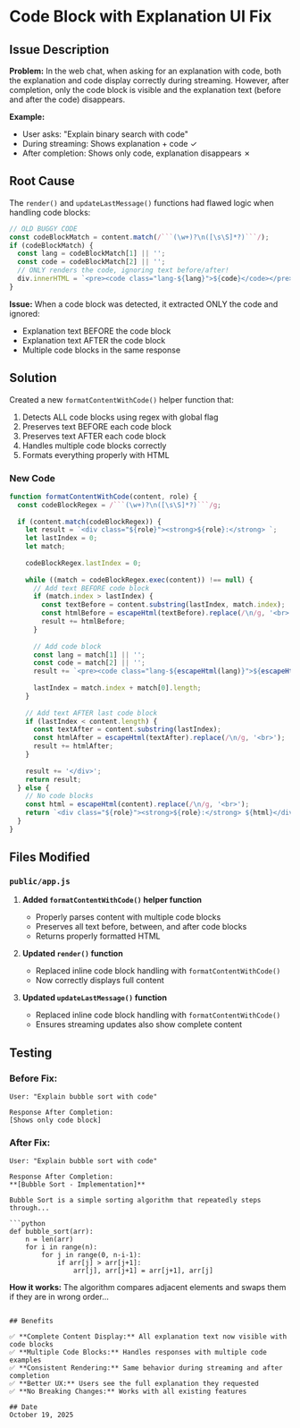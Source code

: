# Code Block with Explanation UI Fix

## Issue Description

**Problem:** In the web chat, when asking for an explanation with code, both the explanation and code display correctly during streaming. However, after completion, only the code block is visible and the explanation text (before and after the code) disappears.

**Example:**
- User asks: "Explain binary search with code"
- During streaming: Shows explanation + code ✓
- After completion: Shows only code, explanation disappears ✗

## Root Cause

The `render()` and `updateLastMessage()` functions had flawed logic when handling code blocks:

```javascript
// OLD BUGGY CODE
const codeBlockMatch = content.match(/```(\w+)?\n([\s\S]*?)```/);
if (codeBlockMatch) {
  const lang = codeBlockMatch[1] || '';
  const code = codeBlockMatch[2] || '';
  // ONLY renders the code, ignoring text before/after!
  div.innerHTML = `<pre><code class="lang-${lang}">${code}</code></pre>`;
}
```

**Issue:** When a code block was detected, it extracted ONLY the code and ignored:
- Explanation text BEFORE the code block
- Explanation text AFTER the code block
- Multiple code blocks in the same response

## Solution

Created a new `formatContentWithCode()` helper function that:
1. Detects ALL code blocks using regex with global flag
2. Preserves text BEFORE each code block
3. Preserves text AFTER each code block
4. Handles multiple code blocks correctly
5. Formats everything properly with HTML

### New Code

```javascript
function formatContentWithCode(content, role) {
  const codeBlockRegex = /```(\w+)?\n([\s\S]*?)```/g;
  
  if (content.match(codeBlockRegex)) {
    let result = `<div class="${role}"><strong>${role}:</strong> `;
    let lastIndex = 0;
    let match;
    
    codeBlockRegex.lastIndex = 0;
    
    while ((match = codeBlockRegex.exec(content)) !== null) {
      // Add text BEFORE code block
      if (match.index > lastIndex) {
        const textBefore = content.substring(lastIndex, match.index);
        const htmlBefore = escapeHtml(textBefore).replace(/\n/g, '<br>');
        result += htmlBefore;
      }
      
      // Add code block
      const lang = match[1] || '';
      const code = match[2] || '';
      result += `<pre><code class="lang-${escapeHtml(lang)}">${escapeHtml(code)}</code></pre>`;
      
      lastIndex = match.index + match[0].length;
    }
    
    // Add text AFTER last code block
    if (lastIndex < content.length) {
      const textAfter = content.substring(lastIndex);
      const htmlAfter = escapeHtml(textAfter).replace(/\n/g, '<br>');
      result += htmlAfter;
    }
    
    result += '</div>';
    return result;
  } else {
    // No code blocks
    const html = escapeHtml(content).replace(/\n/g, '<br>');
    return `<div class="${role}"><strong>${role}:</strong> ${html}</div>`;
  }
}
```

## Files Modified

### `public/app.js`

1. **Added `formatContentWithCode()` helper function**
   - Properly parses content with multiple code blocks
   - Preserves all text before, between, and after code blocks
   - Returns properly formatted HTML

2. **Updated `render()` function**
   - Replaced inline code block handling with `formatContentWithCode()`
   - Now correctly displays full content

3. **Updated `updateLastMessage()` function**
   - Replaced inline code block handling with `formatContentWithCode()`
   - Ensures streaming updates also show complete content

## Testing

### Before Fix:
```
User: "Explain bubble sort with code"

Response After Completion:
[Shows only code block]
```

### After Fix:
```
User: "Explain bubble sort with code"

Response After Completion:
**[Bubble Sort - Implementation]**

Bubble Sort is a simple sorting algorithm that repeatedly steps through...

```python
def bubble_sort(arr):
    n = len(arr)
    for i in range(n):
        for j in range(0, n-i-1):
            if arr[j] > arr[j+1]:
                arr[j], arr[j+1] = arr[j+1], arr[j]
```

**How it works:**
The algorithm compares adjacent elements and swaps them if they are in wrong order...
```

## Benefits

✅ **Complete Content Display:** All explanation text now visible with code blocks  
✅ **Multiple Code Blocks:** Handles responses with multiple code examples  
✅ **Consistent Rendering:** Same behavior during streaming and after completion  
✅ **Better UX:** Users see the full explanation they requested  
✅ **No Breaking Changes:** Works with all existing features  

## Date
October 19, 2025
